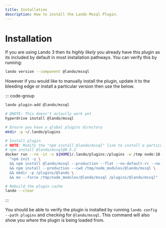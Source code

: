 ```yaml
---
title: Installation
description: How to install the Lando Mssql Plugin.
---
```


# Installation

If you are using Lando 3 then its *highly likely* you already have this plugin as its included by default in most installation pathways. You can verify this by running:

```sh
lando version --component @lando/mssql
```

However if you would like to manually install the plugin, update it to the bleeding edge or install a particular version then use the below.

::: code-group
```sh [lando 3.21+]
lando plugin-add @lando/mssql
```

```sh [hyperdrive]
# @NOTE: This doesn't actaully work yet
hyperdrive install @lando/mssql
```

```sh [docker]
# Ensure you have a global plugins directory
mkdir -p ~/.lando/plugins

# Install plugin
# NOTE: Modify the "npm install @lando/mssql" line to install a particular version eg
# npm install @lando/mssql@0.5.2
docker run --rm -it -v ${HOME}/.lando/plugins:/plugins -w /tmp node:18-alpine sh -c \
  "npm init -y \
  && npm install @lando/mssql --production --flat --no-default-rc --no-lockfile --link-duplicates \
  && npm install --production --cwd /tmp/node_modules/@lando/mssql \
  && mkdir -p /plugins/@lando \
  && mv --force /tmp/node_modules/@lando/mssql /plugins/@lando/mssql"

# Rebuild the plugin cache
lando --clear
```
:::

You should be able to verify the plugin is installed by running `lando config --path plugins` and checking for `@lando/mssql`. This command will also show you _where_ the plugin is being loaded from.
